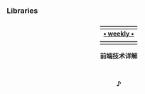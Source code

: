### Libraries
  <p align="center"><a href="https://github.com/ascoders/weekly">
                                                        <b>——————<br>• weekly •<br>——————</b>
  </a></p>
  <p align="center">                                              <b>前端技术详解</b></p>
  <br><p align="center"><b>♪</b></p><br>
  
